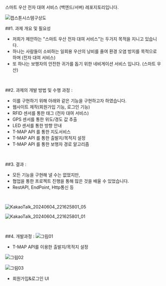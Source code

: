 스마트 우산 전자 대여 서비스 (백엔드/서버) 레포지토리입니다. 

![캡스톤시스템구상도](https://github.com/adorahelen/pythonProject/assets/127845112/cca9b478-93fb-4147-ada4-18d4146702b5)

##1. 과제 개요 및 필요성
- 저희가 제안하는 "스마트 우산 전자 대여 서비스"는 두가지 목적을 지니고 있습니다.
- 하나는 사람들이 소비하는 일회용 우산의 낭비를 줄여 환경 오염 방지를 목적으로 하며 (전자 대여 서비스)
- 또 하나는 보행자의 안전한 귀가를 돕기 위한 네비게이션 서비스 입니다. (스마트 우산)

</div>
</br>

##2. 과제의 개발 방법 및 수행 과정 :
- 이를 구현하기 위해 아래와 같은 기능을 구현하고자 하였습니다. 
- 웹사이트 제작(회원가입 기능, 로그인 기능)
- RFID 센서를 통한 태그 (전자 대여 서비스)
- GPS 센서를 통한 위도/경도 값 추출
- LED 센서를 통한 방향 안내
- T-MAP API 를 통한 지도서비스
- T-MAP API 를 통한 출발지/목적지 설정
- T-MAP API 를 통한 보행자 경로 알고리즘

  
</div>
</br>

##3. 결과 :
- 모든 기능을 구현해 낼 수는 없었지만, 
- 협업을 통한 프로젝트 진행을 통해 많은 것을 배울 수 있었습니다.
- RestAPI, EndPoint, Http통신 등 
</div>
</br>

![KakaoTalk_20240604_221625801_05](https://github.com/adorahelen/pythonProject/assets/127845112/a0465767-f693-4e71-b64b-22973dfaec69)


![KakaoTalk_20240604_221625801_01](https://github.com/adorahelen/pythonProject/assets/127845112/d037c133-0811-4c22-bad7-397b1c818d19)

</div>
</br>

##4. 개발과정 :
![그림01](https://github.com/adorahelen/pythonProject/assets/127845112/72c58046-eb31-4ca7-bdf5-0fe43acdaf6a)

- T-MAP API를 이용한 출발지/목적지 설정

![그림02](https://github.com/adorahelen/pythonProject/assets/127845112/71f9be68-2b71-489e-95ab-cea6181c380b)

![그림03](https://github.com/adorahelen/pythonProject/assets/127845112/c0e745b6-a5b2-49c1-bc46-733ffaa412fc)

- 회원가입&로그인 UI

  

